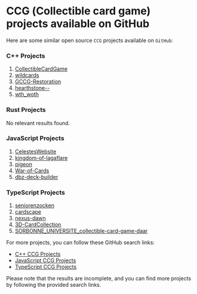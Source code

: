 # CCG (Сollectible card game) projects available on GitHub

Here are some similar open source `CCG` projects available on `GitHub`:

### C++ Projects
1. [CollectibleCardGame](https://github.com/SemyonHoyrish/CollectibleCardGame)
2. [wildcards](https://github.com/kilikfan/wildcards)
3. [GCCG-Restoration](https://github.com/lesserfish/GCCG-Restoration)
4. [hearthstone--](https://github.com/mcruz199/hearthstone--)
5. [wth_woth](https://github.com/zie87/wth_woth)

### Rust Projects
No relevant results found.

### JavaScript Projects
1. [CelestesWebsite](https://github.com/lucasfepe/CelestesWebsite)
2. [kingdom-of-lagaflare](https://github.com/gkydev/kingdom-of-lagaflare)
3. [pigeon](https://github.com/belaburrito/pigeon)
4. [War-of-Cards](https://github.com/AlNikZa/War-of-Cards)
5. [dbz-deck-builder](https://github.com/MrPotatomoto/dbz-deck-builder)

### TypeScript Projects
1. [seniorenzocken](https://github.com/screendriver/seniorenzocken)
2. [cardscape](https://github.com/zoe-zentner/cardscape)
3. [nexus-dawn](https://github.com/dustinstacy/nexus-dawn)
4. [3D-CardCollection](https://github.com/Kanishk2Kumar/3D-CardCollection)
5. [SORBONNE_UNIVERSITE_collectible-card-game-daar](https://github.com/ottodpc/SORBONNE_UNIVERSITE_collectible-card-game-daar)

For more projects, you can follow these GitHub search links:
- [C++ CCG Projects](https://github.com/search?q=collectible+card+game+language%3AC%2B%2B&sort=stars)
- [JavaScript CCG Projects](https://github.com/search?q=collectible+card+game+language%3AJavaScript&sort=stars)
- [TypeScript CCG Projects](https://github.com/search?q=collectible+card+game+language%3ATypeScript&sort=stars)

Please note that the results are incomplete, and you can find more projects by following the provided search links.
